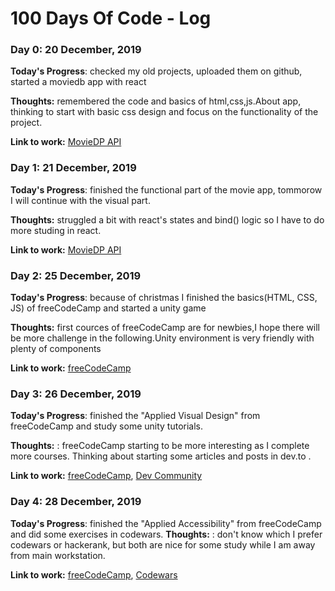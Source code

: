 # 100 Days Of Code - Log

### Day 0: 20 December, 2019


**Today's Progress**: checked my old projects, uploaded them on github, started a moviedb app with react

**Thoughts:** remembered the code and basics of html,css,js.About app, thinking to start with basic css design and focus on the functionality of the project.

**Link to work:** [MovieDP API](https://developers.themoviedb.org/3/search/search-movies)

### Day 1: 21 December, 2019


**Today's Progress**: finished the functional part of the movie app, tommorow I will continue with the visual part.

**Thoughts:** struggled a bit with react's states and bind() logic so I have to do more studing in react.


**Link to work:** [MovieDP API](https://developers.themoviedb.org/3/search/search-movies)

### Day 2: 25 December, 2019


**Today's Progress**: because of christmas I finished the basics(HTML, CSS, JS) of freeCodeCamp and started a unity game

**Thoughts:** first cources of freeCodeCamp are for newbies,I hope there will be more challenge in the following.Unity environment is very friendly with plenty of components


**Link to work:** [freeCodeCamp](https://www.freecodecamp.org/)

### Day 3: 26 December, 2019


**Today's Progress**: finished the "Applied Visual Design" from freeCodeCamp and study some unity tutorials.


**Thoughts:** : freeCodeCamp starting to be more interesting as I complete more courses. Thinking about starting some articles and posts in dev.to .


**Link to work:** [freeCodeCamp](https://www.freecodecamp.org/), [Dev Community](https://dev.to/)

### Day 4: 28 December, 2019


**Today's Progress**: finished the "Applied Accessibility" from freeCodeCamp and did some exercises in codewars.
**Thoughts:** : don't know which I prefer codewars or hackerank, but both are nice for some study while I am away from main workstation.


**Link to work:** [freeCodeCamp](https://www.freecodecamp.org/), [Codewars](https://www.codewars.com/)

